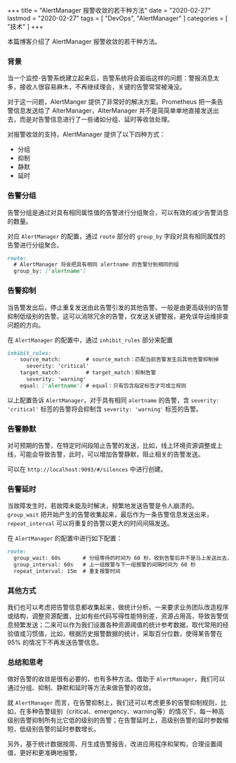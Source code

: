 +++
title = "AlertManager 报警收敛的若干种方法"
date = "2020-02-27"
lastmod = "2020-02-27"
tags = [
    "DevOps",
    "AlertManager"
]
categories = [
    "技术"
]
+++

本篇博客介绍了 AlertManager 报警收敛的若干种方法。

<!--more-->

### 背景

当一个监控-告警系统建立起来后，告警系统将会面临这样的问题：警报消息太多，接收人很容易麻木，不再继续理会，关键的告警常常被淹没。

对于这一问题，AlertManger 提供了非常好的解决方案。Prometheus 把一条告警信息发送给了 AlterManager，AlterManager 并不是简简单单地直接发送出去，而是对告警信息进行了一些诸如分组、延时等收敛处理。

对报警收敛的支持，AlertManager 提供了以下四种方式：
* 分组
* 抑制
* 静默
* 延时


### 告警分组

告警分组是通过对具有相同属性值的告警进行分组聚合，可以有效的减少告警消息的数量。

对应 `AlertManager` 的配置，通过 `route` 部分的 `group_by` 字段对具有相同属性的告警进行分组聚合。
```markdown
route:
  # AlertManager 将会把具有相同 alertname 的告警分到相同的组  
  group_by: ['alertname']
```


### 告警抑制 

当告警发出后，停止重复发送由此告警引发的其他告警。一般是由更高级别的告警抑制低级别的告警。这可以消除冗余的告警，仅发送关键警报，避免误导运维排查问题的方向。

在 `AlertManager` 的配置中，通过 `inhibit_rules` 部分来配置
```markdown
inhibit_rules:
  - source_match:        # source_match：匹配当前告警发生后其他告警抑制掉
      severity: 'critical'
    target_match:        # target_match：抑制告警
      severity: 'warning'
    equal: ['alertname'] # equal：只有包含指定标签才可成立规则
```
以上配置告诉 `AlertManager`，对于具有相同 `alertname` 的告警，含 `severity: 'critical'` 标签的告警将会抑制含 `severity: 'warning'` 标签的告警。

  
### 告警静默

对可预期的告警，在特定时间段阻止告警的发送，比如，线上环境资源调整或上线，可能会导致告警，此时，可以增加告警静默，阻止相关的告警发送。

可以在 `http://localhost:9093/#/silences` 中进行创建。


### 告警延时

当故障发生时，若故障未能及时解决，频繁地发送告警是令人崩溃的。`group_wait` 把开始产生的告警收集起来，最后作为一条告警信息发送出来，`repeat_interval` 可以将重复的告警以更大的时间间隔发送。

在 `AlertManager` 的配置中进行如下配置：
```markdown
route:
  group_wait: 60s       # 分组等待的时间为 60 秒，收到告警后并不是马上发送出去，看是否还有具有 alertname 这个标签的报警发过来，如果有的话，一起发出报警
  group_interval: 60s   # 上一组报警与下一组报警的间隔时间为 60 秒
  repeat_interval: 15m  # 重复报警时间
```


### 其他方式

我们也可以考虑把告警信息都收集起来，做统计分析。一来要求业务团队改造程序或结构，调整资源配置，比如有些代码写得性能特别差，资源占用高，导致告警信息频繁发送；二来可以作为我们设置各种资源阈值的统计参考数据，取代常用的经验值或习惯值，比如，根据历史报警数据的统计，采取百分位数，使得某告警在 95% 的情况下不再发送告警信息。


### 总结和思考

做好告警的收敛是很有必要的，也有多种方法。借助于 `AlertManager`，我们可以通过分组、抑制、静默和延时等方法来做告警的收敛。

就 `AlertManager` 而言，在告警抑制上，我们还可以考虑更多的告警抑制规则，比如，在多种告警级别（critical、emergency、warning等）的情况下，每一种高级别告警抑制所有比它低的级别的告警；在告警延时上，高级别告警的延时参数缩短，低级别告警的延时参数增长。

另外，基于统计数据按周、月生成告警报告，改进应用程序和架构，合理设置阈值，更好和更准确地报警。 

















